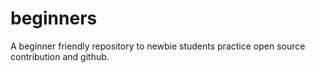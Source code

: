 # beginners
A beginner friendly repository to newbie students practice open source contribution and github.
